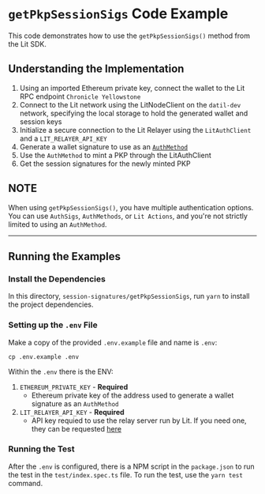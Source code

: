 # `getPkpSessionSigs` Code Example

This code demonstrates how to use the `getPkpSessionSigs()` method from the Lit SDK.

## Understanding the Implementation
1. Using an imported Ethereum private key, connect the wallet to the Lit RPC endpoint `Chronicle Yellowstone`
2. Connect to the Lit network using the LitNodeClient on the `datil-dev` network, specifying the local storage to hold the generated wallet and session keys
3. Initialize a secure connection to the Lit Relayer using the `LitAuthClient` and a `LIT_RELAYER_API_KEY`
4. Generate a wallet signature to use as an [`AuthMethod`](https://v6-api-doc-lit-js-sdk.vercel.app/interfaces/types_src.AuthMethod.html)
5. Use the `AuthMethod` to mint a PKP through the LitAuthClient
6. Get the session signatures for the newly minted PKP

**NOTE**
---

When using `getPkpSessionSigs()`, you have multiple authentication options. You can use `AuthSigs`, `AuthMethods`, or `Lit Actions`, and you're not strictly limited to using an `AuthMethod`.

---

## Running the Examples

### Install the Dependencies

In this directory, `session-signatures/getPkpSessionSigs`, run `yarn` to install the project dependencies.

### Setting up the `.env` File

Make a copy of the provided `.env.example` file and name is `.env`:

```
cp .env.example .env
```

Within the `.env` there is the ENV:

1. `ETHEREUM_PRIVATE_KEY` - **Required**
    - Ethereum private key of the address used to generate a wallet signature as an `AuthMethod`
2. `LIT_RELAYER_API_KEY` - **Required**
    - API key requied to use the relay server run by Lit. If you need one, they can be requested [here](https://docs.google.com/forms/d/e/1FAIpQLSeVraHsp1evK_9j-8LpUBiEJWFn4G5VKjOWBmHFjxFRJZJdrg/viewform)

### Running the Test

After the `.env` is configured, there is a NPM script in the `package.json` to run the test in the `test/index.spec.ts` file. To run the test, use the `yarn test` command.
